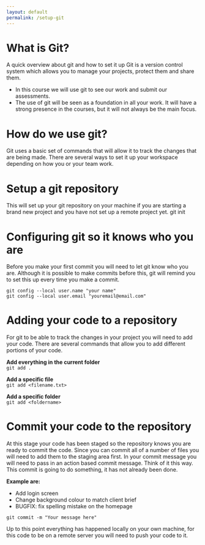 ```yaml
---
layout: default
permalink: /setup-git
---
```


# What is Git?

A quick overview about git and how to set it up
Git is a version control system which allows you to manage your projects, protect them and share them.
* In this course we will use git to see our work and submit our assessments.
* The use of git will be seen as a foundation in all your work. It will have a strong presence in the courses, but it will not always be the main focus.

# How do we use git?
Git uses a basic set of commands that will allow it to track the changes that are being made. There are several ways to set it up your workspace depending on how you or your team work.

# Setup a git repository
This will set up your git repository on your machine if you are starting a brand new project and you have not set up a remote project yet.
git init

# Configuring git so it knows who you are
Before you make your first commit you will need to let git know who you are. Although it is possible to make commits before this, git will remind you to set this up every time you make a commit.

`git config --local user.name "your name"`  
`git config --local user.email "youremail@email.com"`  

# Adding your code to a repository
For git to be able to track the changes in your project you will need to add your code. There are several commands that allow you to add different portions of your code.

**Add everything in the current folder**  
`git add .`

**Add a specific file**  
`git add <filename.txt>`

**Add a specific folder**  
`git add <foldername>`

# Commit your code to the repository
At this stage your code has been staged so the repository knows you are ready to commit the code. Since you can commit all of a number of files you will need to add them to the staging area first.
In your commit message you will need to pass in an action based commit message. Think of it this way. This commit is going to do something, it has not already been done.

**Example are:**
* Add login screen
* Change background colour to match client brief
* BUGFIX: fix spelling mistake on the homepage

`git commit -m "Your message here"`

Up to this point everything has happened locally on your own machine, for this code to be on a remote server you will need to push your code to it.